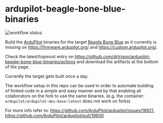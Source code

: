 # ardupilot-beagle-bone-blue-binaries

![workflow status](https://github.com/drtrigon/ardupilot-beagle-bone-blue-binaries/actions/workflows/ardupilot-beagle-bone-blue-binaries.yml/badge.svg)

Build the [ArduPilot](https://github.com/ArduPilot/ardupilot) binaries for the target [Beagle Bone Blue](https://ardupilot.org/copter/docs/common-beagle-bone-blue.html) as it currently is missing on https://firmware.ardupilot.org/ and https://custom.ardupilot.org/.

Check the latest/topmost entry on https://github.com/drtrigon/ardupilot-beagle-bone-blue-binaries/actions and download the artifacts at the bottom of the page.

Currently the target gets built once a day.

The workflow setup in this repo can be used in order to automate building of forked code in a simple and easy manner and by that enabling all colaborators on the fork to use the same binaries. (e.g. the container: `ardupilot/ardupilot-dev-base:latest` does not work on forks)

For more info refer to: https://github.com/ArduPilot/ardupilot/issues/18921, https://github.com/ArduPilot/ardupilot/pull/19600
